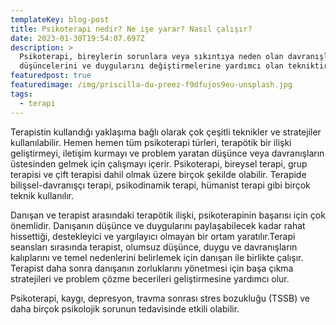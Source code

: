 ```yaml
---
templateKey: blog-post
title: Psikoterapi nedir? Ne işe yarar? Nasıl çalışır?
date: 2023-01-30T19:54:07.697Z
description: >
  Psikoterapi, bireylerin sorunlara veya sıkıntıya neden olan davranışlarını,
  düşüncelerini ve duygularını değiştirmelerine yardımcı olan tekniktir. 
featuredpost: true
featuredimage: /img/priscilla-du-preez-f9dfujos9eu-unsplash.jpg
tags:
  - terapi
---
```

Terapistin kullandığı yaklaşıma bağlı olarak çok çeşitli teknikler ve stratejiler kullanılabilir. Hemen hemen tüm psikoterapi türleri, terapötik bir ilişki geliştirmeyi, iletişim kurmayı ve problem yaratan düşünce veya davranışların üstesinden gelmek için çalışmayı içerir. Psikoterapi, bireysel terapi, grup terapisi ve çift terapisi dahil olmak üzere birçok şekilde olabilir. Terapide bilişsel-davranışçı terapi, psikodinamik terapi, hümanist terapi gibi birçok teknik kullanılır. 

Danışan ve terapist arasındaki terapötik ilişki, psikoterapinin başarısı için çok önemlidir. Danışanın düşünce ve duygularını paylaşabilecek kadar rahat hissettiği, destekleyici ve yargılayıcı olmayan bir ortam yaratılır.Terapi seansları sırasında terapist, olumsuz düşünce, duygu ve davranışların kalıplarını ve temel nedenlerini belirlemek için danışan ile birlikte çalışır. Terapist daha sonra danışanın zorluklarını yönetmesi için başa çıkma stratejileri ve problem çözme becerileri geliştirmesine yardımcı olur.

Psikoterapi, kaygı, depresyon, travma sonrası stres bozukluğu (TSSB) ve daha birçok psikolojik sorunun tedavisinde etkili olabilir.